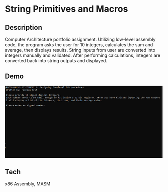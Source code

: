 # String Primitives and Macros

## Description

Computer Architecture portfolio assignment. Utilizing low-level assembly code, the program asks the user for 10 integers, calculates the sum and average, then displays results. String inputs from user are converted into integers manually and validated. After performing calculations, integers are converted back into string outputs and displayed. 

## Demo

![](Animation.gif)

## Tech

x86 Assembly, MASM
